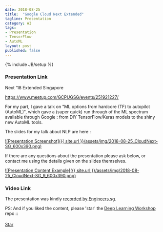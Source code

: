 ```yaml
---
date: 2018-08-25
title:  "Google Cloud Next Extended"
tagline: Presentation
category: AI
tags:
- Presentation
- TensorFlow
- AutoML
layout: post
published: false
---
```

{% include JB/setup %}



### Presentation Link

Next '18 Extended Singapore

https://www.meetup.com/GCPUGSG/events/251921227/

For my part, 
I gave a talk on "ML options from hardcore (TF) to autopilot (AutoML)", 
which gave a (super quick) run through of the ML spectrum available through Google : 
from DIY TensorFlow/Keras models to the shiny new AutoML tools. 

<!--
This Meetup is past : 405 people went

Outline:
  Who am I
  
  Picture of the TF ecosystem (oldish)
    Explain this initially
    
  ML Spectrum (more detail)
    TensorFlow 
      TensorFlow Lite
      TensorFlow.js
      Eager Mode
    td.data APIs
      TPUs
    Keras
    Estimators
    AutoML
    Google Cloud Vision API
    
    
    Google Colab
    Google Deep Learning VM images
    
    
  Two points on the spectrum
  TF/Keras (Demo)
  AutoML (~Demo)

  
Demo (preload in browser)
  Transfer Learning (Keras+SVM) 
  AutoML (photos ?+ sentiment?)

Advertise 
  Deep Learning Developer Module 1 : JumpStart
  TF&DL
  Interns
  
!-->


The slides for my talk about NLP are here :

<a href="http://redcatlabs.com/2018-08-25_CloudNext-SG/" target="_blank">
![Presentation Screenshot]({{ site.url }}/assets/img/2018-08-25_CloudNext-SG_600x390.png)
</a>

If there are any questions about the presentation please ask below, 
or contact me using the details given on the slides themselves.

<a href="http://redcatlabs.com/2018-08-25_CloudNext-SG/#/9" target="_blank">
![Presentation Content Example]({{ site.url }}/assets/img/2018-08-25_CloudNext-SG_9_600x390.png)
</a>


### Video Link

The presentation was kindly <a href="https://engineers.sg/video/ml-options-from-hardcore-tf-to-autopilot-automl-google-developer-expert-machine-learning--2857" target="_blank">recorded by Engineers.sg</a>.


PS:  And if you liked the content, please 'star' the <a href="https://github.com/mdda/deep-learning-workshop" target="_blank">Deep Learning Workshop</a> repo ::
<!-- From :: https://buttons.github.io/ -->
<!-- Place this tag where you want the button to render. -->
<span style="position:relative;top:5px;">
<a aria-label="Star mdda/deep-learning-workshop on GitHub" data-count-aria-label="# stargazers on GitHub" data-count-api="/repos/mdda/deep-learning-workshop#stargazers_count" data-count-href="/mdda/deep-learning-workshop/stargazers" data-icon="octicon-star" href="https://github.com/mdda/deep-learning-workshop" class="github-button">Star</a>
<!-- Place this tag right after the last button or just before your close body tag. -->
<script async defer id="github-bjs" src="https://buttons.github.io/buttons.js"></script>
</span>

